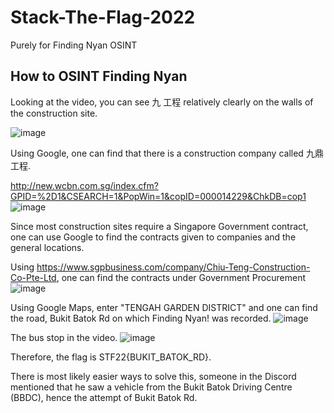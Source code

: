 # Stack-The-Flag-2022
Purely for Finding Nyan OSINT

## How to OSINT Finding Nyan

Looking at the video, you can see 九 工程 relatively clearly on the walls of the construction site.

![image](https://user-images.githubusercontent.com/80171064/205593089-8cec5fa2-fe09-4d22-b4fd-05b5e2a7d3e8.png)

Using Google, one can find that there is a construction company called 九鼎工程.

http://new.wcbn.com.sg/index.cfm?GPID=%2D1&CSEARCH=1&PopWin=1&copID=000014229&ChkDB=cop1
![image](https://user-images.githubusercontent.com/80171064/205593534-d0f76101-fd8a-4d4d-a71f-e4f071615d21.png)


Since most construction sites require a Singapore Government contract, one can use Google to find the contracts given to companies and the general locations.

Using https://www.sgpbusiness.com/company/Chiu-Teng-Construction-Co-Pte-Ltd, one can find the contracts under Government Procurement
![image](https://user-images.githubusercontent.com/80171064/205593251-6821c119-f642-4caa-ae6f-95dc0358a226.png)


Using Google Maps, enter "TENGAH GARDEN DISTRICT" and one can find the road, Bukit Batok Rd on which Finding Nyan! was recorded. 
![image](https://user-images.githubusercontent.com/80171064/205593598-991bc442-956f-45db-a765-649e93bf9838.png)

The bus stop in the video.
![image](https://user-images.githubusercontent.com/80171064/205593721-056f1a78-80ca-4ec3-b20e-f2cc779dc14a.png)

Therefore, the flag is STF22{BUKIT_BATOK_RD}.


There is most likely easier ways to solve this, someone in the Discord mentioned that he saw a vehicle from the Bukit Batok Driving Centre (BBDC), hence the attempt of Bukit Batok Rd. 
